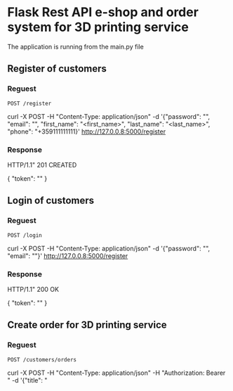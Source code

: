 # Flask Rest API e-shop and order system for 3D printing service

The application is running from the main.py file

## Register of customers

### Reguest

`POST /register`

  curl -X POST -H "Content-Type: application/json" -d '{"password": "<password>", "email": "<email>", "first_name": "<first_name>", "last_name": "<last_name>", "phone": "+359111111111}' http://127.0.0.8:5000/register
  
### Response
  
  HTTP/1.1" 201 CREATED
  
  {
    "token": "<token>"
  }

## Login of customers

### Reguest

`POST /login`

  curl -X POST -H "Content-Type: application/json" -d '{"password": "<password>", "email": "<email>"}' http://127.0.0.8:5000/register
 
### Response
  
  HTTP/1.1" 200 OK
  
  {
    "token": "<token>"
  }
  
## Create order for 3D printing service
  
### Reguest
  
`POST /customers/orders`
  
  curl -X POST -H "Content-Type: application/json" -H "Authorization: Bearer <token>" -d '{"title": "<title>", "description": "<description>", "stl": <stl_file_in_base64>, "address": "<address>"}' http://127.0.0.8:5000/customers/orders
  
  ! (color optional) !
  
### Response
  
  HTTP/1.1" 201 CREATED
  
  {
    "color": null,
    "pk": 9,
    "address": "<address>",
    "description": "<description>",
    "title": "buton",
    "stl_url": "<url_in_aws_s3_bucket>",
    "create_on": "2022-01-03T11:16:51.478377",
    "customer_pk": 7
 }
  
  
 ## List all orders for 3D printing service
 
 ### Reguest
  
`GET /customers/orders`
  
  curl -H "Authorization: Bearer <token>" http://127.0.0.8:5000/customers/orders
  
  
### Response
  
  HTTP/1.1" 200 OK
  
  {
    "color": null,
    "pk": 9,
    "address": "<address>",
    "description": "<description>",
    "title": "buton",
    "stl_url": "<url_in_aws_s3_bucket>",
    "create_on": "2022-01-03T11:16:51.478377",
    "customer_pk": 7
 }
  

## Update info about order (on update you can't make change of the stl file, you must make new order for new file!)
  
### Reguest
  
  `PUT /customers/orders/<int:pk_>`
  
    curl -X PUT "Content-Type: application/json" -H "Authorization: Bearer <token>" -d '{"title": "<title>", "description": "<description>", "stl_url": "<stl_url_in_s3_bucket>", "address": "<address>"}' http://127.0.0.8:5000/customers/orders/<int:pk_>
  
### Response
  
  HTTP/1.1" 200 OK
  
  {
    "color": null,
    "pk": 9,
    "address": "<address>",
    "description": "<description>",
    "title": "buton",
    "stl_url": "<url_in_aws_s3_bucket>",
    "create_on": "2022-01-03T11:16:51.478377",
    "customer_pk": 7
 }
  
  
## Delete order
  
### Request
  
  'DELETE /customers/orders/<int:pk_>`
  
  curl -X DELETE -H "Authorization: Bearer <admin_token>" http://127.0.0.8:5000/customers/orders/<int:pk_>
  
### Response
    
  HTTP/1.1" 204 NO CONTENT
  
## Create admin 
  
### Request
    
 `POST /admins/create-admin`

  curl -X POST -H "Content-Type: application/json" -H "Authorization: Bearer <admin_token>" -d '{"password": "<password>", "email": "<email>", "first_name": "<first_name>", "last_name": "<last_name>", "phone": "+359111111111}' http://127.0.0.8:5000/admins/create-admin
  
### Response
  
  HTTP/1.1" 201 CREATED
  
  {
    "token": "<token>"
  }
  
## Login of admins

### Reguest

`POST /admins/login`

  curl -X POST -H "Content-Type: application/json" -d '{"password": "<password>", "email": "<email>"}' http://127.0.0.8:5000/admins/login
 
### Response
  
  HTTP/1.1" 200 OK
  
  {
    "token": "<token>"
  }
  
  
## Create worker
  
### Request
    
 `POST /workers/create-workers`

  curl -X POST -H "Content-Type: application/json" -H "Authorization: Bearer <admin_token>" -d '{"password": "<password>", "email": "<email>", "first_name": "<first_name>", "last_name": "<last_name>", "phone": "+359111111111}' http://127.0.0.8:5000/workers/create-workers
  
### Response
  
  HTTP/1.1" 201 CREATED
  
  {
    "token": "<token>"
  }
  
## Login of workers

### Reguest

`POST /workers/login`

  curl -X POST -H "Content-Type: application/json" -d '{"password": "<password>", "email": "<email>"}' http://127.0.0.8:5000/workers/login
 
### Response
  
  HTTP/1.1" 200 OK
  
  {
    "token": "<token>"
  }
  

  

  
  
  
  
  
  
  
  
